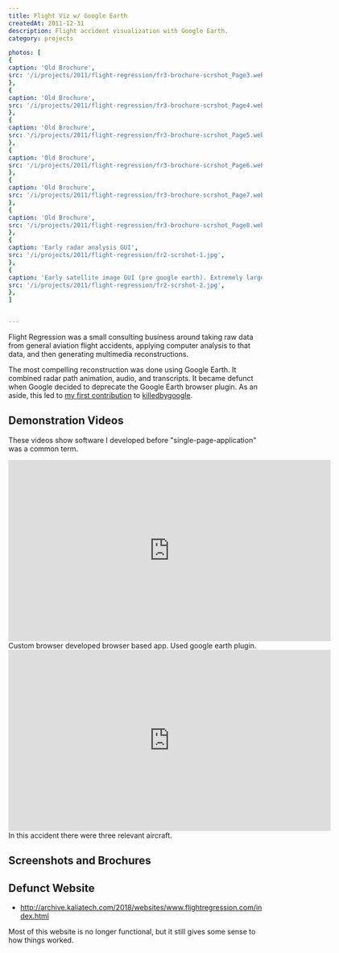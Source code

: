 ```yaml
---
title: Flight Viz w/ Google Earth
createdAt: 2011-12-31
description: Flight accident visualization with Google Earth.
category: projects

photos: [
{
caption: 'Old Brochure',
src: '/i/projects/2011/flight-regression/fr3-brochure-scrshot_Page3.webp',
},
{
caption: 'Old Brochure',
src: '/i/projects/2011/flight-regression/fr3-brochure-scrshot_Page4.webp',
},
{
caption: 'Old Brochure',
src: '/i/projects/2011/flight-regression/fr3-brochure-scrshot_Page5.webp',
},
{
caption: 'Old Brochure',
src: '/i/projects/2011/flight-regression/fr3-brochure-scrshot_Page6.webp',
},
{
caption: 'Old Brochure',
src: '/i/projects/2011/flight-regression/fr3-brochure-scrshot_Page7.webp',
},
{
caption: 'Old Brochure',
src: '/i/projects/2011/flight-regression/fr3-brochure-scrshot_Page8.webp',
},
{
caption: 'Early radar analysis GUI',
src: '/i/projects/2011/flight-regression/fr2-scrshot-1.jpg',
},
{
caption: 'Early satellite image GUI (pre google earth). Extremely large images. Had to use Java Advanced Imaging to tile.',
src: '/i/projects/2011/flight-regression/fr2-scrshot-2.jpg',
},
]


---
```


Flight Regression was a small consulting business around taking raw data from general aviation flight accidents,
applying computer analysis to that data, and then generating multimedia reconstructions.

The most compelling reconstruction was done using Google Earth. It combined radar path animation, audio, and
transcripts. It became defunct when Google decided to deprecate the Google Earth browser plugin. As an aside, this led
to <a href="https://github.com/codyogden/killedbygoogle/pull/320">my first contribution</a>
to <a href="https://killedbygoogle.com/">killedbygoogle</a>.

## Demonstration Videos

These videos show software I developed before "single-page-application" was a common term. 

<div class="video-container">
    <div class="video-responsive">
        <iframe
            allowfullscreen
            width="640"
            height="360"
            src="https://www.youtube.com/embed/u4M-bm_V9wU"
            style="border:none"
            allow="autoplay; encrypted-media; picture-in-picture">
        </iframe>
    </div>
    <div class="media-caption">Custom browser developed browser based app. Used google earth plugin.</div>
</div>

<div class="video-container">
    <div class="video-responsive">
        <iframe
            allowfullscreen
            width="640"
            height="360"
            src="https://www.youtube.com/embed/ASHVUUbhFNM"
            style="border:none"
            allow="autoplay; encrypted-media; picture-in-picture">
        </iframe>
    </div>
    <div class="media-caption">In this accident there were three relevant aircraft.</div>
</div>




## Screenshots and Brochures
<blog-post-photos-simple :photos=photos></blog-post-photos-simple>

## Defunct Website
* http://archive.kaliatech.com/2018/websites/www.flightregression.com/index.html

Most of this website is no longer functional, but it still gives some sense to how things worked.

